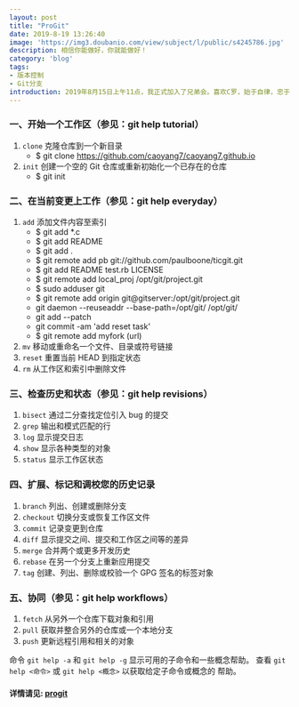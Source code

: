 ```yaml
---
layout: post
title: "ProGit"
date: 2019-8-19 13:26:40
image: 'https://img3.doubanio.com/view/subject/l/public/s4245786.jpg'
description: 相信你能做好，你就能做好！
category: 'blog'
tags:
- 版本控制
- Git分支
introduction: 2019年8月15日上午11点，我正式加入了兄弟会。喜欢C罗，始于自律，忠于坚定！要做一个像他一样的人啊！
---
```

 
### 一、开始一个工作区（参见：git help tutorial）  

1. `clone`      克隆仓库到一个新目录
	- $ git clone https://github.com/caoyang7/caoyang7.github.io
2. `init`       创建一个空的 Git 仓库或重新初始化一个已存在的仓库
	- $ git init


### 二、在当前变更上工作（参见：git help everyday）  

1. `add`        添加文件内容至索引
	- $ git add *.c
	- $ git add README
	- $ git add .
	- $ git remote add pb git://github.com/paulboone/ticgit.git
	- $ git add README test.rb LICENSE
	- $ git remote add local_proj /opt/git/project.git
	- $ sudo adduser git
	- $ git remote add origin git@gitserver:/opt/git/project.git
	- git daemon --reuseaddr --base-path=/opt/git/ /opt/git/
	- git add --patch
	- git commit -am 'add reset task'
	- $ git remote add myfork (url)
2. `mv`         移动或重命名一个文件、目录或符号链接
3. `reset`      重置当前 HEAD 到指定状态
4. `rm`         从工作区和索引中删除文件


### 三、检查历史和状态（参见：git help revisions）  

1. `bisect`     通过二分查找定位引入 bug 的提交
2. `grep`       输出和模式匹配的行
3. `log`        显示提交日志
4. `show`       显示各种类型的对象
5. `status`     显示工作区状态


### 四、扩展、标记和调校您的历史记录  

1. `branch`     列出、创建或删除分支
2. `checkout`   切换分支或恢复工作区文件
3. `commit`     记录变更到仓库
4. `diff`       显示提交之间、提交和工作区之间等的差异
5. `merge`      合并两个或更多开发历史
6. `rebase`     在另一个分支上重新应用提交
7. `tag`        创建、列出、删除或校验一个 GPG 签名的标签对象


### 五、协同（参见：git help workflows）  

1. `fetch`      从另外一个仓库下载对象和引用
2. `pull`       获取并整合另外的仓库或一个本地分支
3. `push`       更新远程引用和相关的对象


命令 `git help -a` 和 `git help -g` 显示可用的子命令和一些概念帮助。
查看 `git help <命令>` 或 `git help <概念>` 以获取给定子命令或概念的
帮助。


#### 详情请见: [progit](https://gitee.com/progit/) 